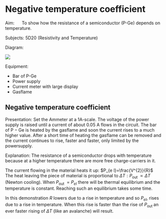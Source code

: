 # Negative temperature coefficient 

Aim: $\quad$ To show how the resistance of a semiconductor (P-Ge) depends on temperature.

Subjects: 5D20 (Resistivity and Temperature)

Diagram:

![](https://cdn.mathpix.com/cropped/2024_06_24_d6a33f8e5f02337a296fg-1.jpg?height=618&width=767&top_left_y=453&top_left_x=777)

Equipment:

- Bar of P-Ge
- Power supply
- Current meter with large display
- Gasflame


## Negative temperature coefficient

Presentation: Set the Ammeter at a 1A-scale. The voltage of the power supply is raised until a current of about 0.05 A flows in the circuit. The bar of $\mathrm{P}-\mathrm{Ge}$ is heated by the gasflame and soon the current rises to a much higher value. After a short time of heating the gasflame can be removed and the current continues to rise, faster and faster, only limited by the powersupply.

Explanation: The resistance of a semiconductor drops with temperature because at a higher temperature there are more free charge-carriers in it.

The current flowing in the material heats it up: $P_{e l}=\frac{V^{2}}{R}$ The heat leaving the piece of material is proportional to $\Delta T: P_{\text {out }} \propto \Delta T$ (Newton cooling). When $P_{\text {out }}=P_{e l}$ there will be thermal equilibrium and the temperature is constant. Reaching such an equilibrium takes some time.

In this demonstration $R$ lowers due to a rise in temperature and so $P_{e l}$, rises due to a rise in temperature. When this rise is faster than the rise of $P_{\text {out }}$ an ever faster rising of $\Delta T$ (like an avalanche) will result.

